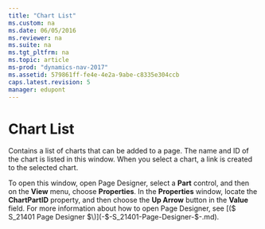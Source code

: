 ```yaml
---
title: "Chart List"
ms.custom: na
ms.date: 06/05/2016
ms.reviewer: na
ms.suite: na
ms.tgt_pltfrm: na
ms.topic: article
ms-prod: "dynamics-nav-2017"
ms.assetid: 579861ff-fe4e-4e2a-9abe-c8335e304ccb
caps.latest.revision: 5
manager: edupont
---
```

# Chart List
Contains a list of charts that can be added to a page. The name and ID of the chart is listed in this window. When you select a chart, a link is created to the selected chart.  
  
 To open this window, open Page Designer, select a **Part** control, and then on the **View** menu, choose **Properties**. In the **Properties** window, locate the **ChartPartID** property, and then choose the **Up Arrow** button in the **Value** field. For more information about how to open Page Designer, see [\($ S\_21401 Page Designer $\)](-$-S_21401-Page-Designer-$-.md).